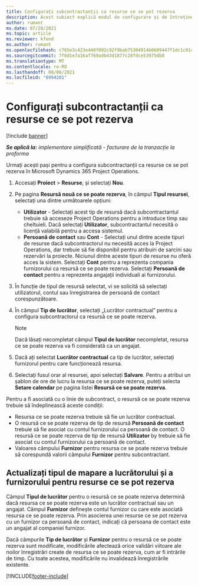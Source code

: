 ```yaml
---
title: Configurați subcontractanții ca resurse ce se pot rezerva
description: Acest subiect explică modul de configurare și de întreținere a resurselor pentru subcontractori care sunt create de la utilizatori și persoane de contact în sistem, astfel încât să poată fi asociate cu subcontractele din Microsoft Dynamics 365 Project Operations.
author: rumant
ms.date: 07/28/2021
ms.topic: article
ms.reviewer: kfend
ms.author: rumant
ms.openlocfilehash: c765e3c423e440f092c92f9bab75304914b0609447f1dc1c014f98801561b7a6
ms.sourcegitcommit: 7f8d1e7a16af769adb43d1877c28fdce53975db8
ms.translationtype: MT
ms.contentlocale: ro-RO
ms.lasthandoff: 08/06/2021
ms.locfileid: "6994201"
---
```

# <a name="set-up-subcontractors-as-bookable-resources"></a>Configurați subcontractanții ca resurse ce se pot rezerva

[!include [banner](../../includes/dataverse-preview.md)]

_**Se aplică la:** implementare simplificată - facturare de la tranzacție la proforma_

Urmați acești pași pentru a configura subcontractanții ca resurse ce se pot rezerva în Microsoft Dynamics 365 Project Operations.

1. Accesați **Proiect** \> **Resurse**, și selectați **Nou**.
2. Pe pagina **Resursă nouă ce se poate rezerva**, în câmpul **Tipul resursei**, selectați una dintre următoarele opțiuni:

    - **Utilizator** - Selectați acest tip de resursă dacă subcontractantul trebuie să acceseze Project Operations pentru a introduce timp sau cheltuieli. Dacă selectați **Utilizator**, subcontractantul necesită o licență valabilă pentru a accesa sistemul.
    - **Persoană de contact** sau **Cont** - Selectați unul dintre aceste tipuri de resurse dacă subcontractorul nu necesită acces la Project Operations, dar trebuie să fie disponibil pentru atribuiri de sarcini sau rezervări la proiecte. Niciunul dintre aceste tipuri de resurse nu oferă acces la sistem. Selectați **Cont** pentru a reprezenta compania furnizorului ca resursă ce se poate rezerva. Selectați **Persoană de contact** pentru a reprezenta angajații individuali ai furnizorului.

3. În funcție de tipul de resursă selectat, vi se solicită să selectați utilizatorul, contul sau înregistrarea de persoană de contact corespunzătoare.
4. În câmpul **Tip de lucrător**, selectați „Lucrător contractual” pentru a configura subcontractorul ca resursă ce se poate rezerva.

    > [!NOTE]
    > Dacă lăsați necompletat câmpul **Tipul de lucrător** necompletat, resursa ce se poate rezerva va fi considerată ca un angajat.

5. Dacă ați selectat **Lucrător contractual** ca tip de lucrător, selectați furnizorul pentru care funcționează resursa.
6. Selectați fusul orar al resursei, apoi selectați **Salvare**. Pentru a atribui un șablon de ore de lucru la resursa ce se poate rezerva, puteți selecta **Setare calendar** pe pagina listei **Resursă ce se poate rezerva**.

Pentru a fi asociată cu o linie de subcontract, o resursă ce se poate rezerva trebuie să îndeplinească aceste condiții:

- Resursa ce se poate rezerva trebuie să fie un lucrător contractual.
- O resursă ce se poate rezerva de tip de resursă **Persoană de contact** trebuie să fie asociat cu contul furnizorului ca persoană de contact. O resursă ce se poate rezerva de tip de resursă **Utilizator** by trebuie să fie asociat cu contul furnizorului ca persoană de contact.
- Valoarea câmpului **Furnizor** pentru resursa ce se poate rezerva trebuie să corespundă valorii câmpului **Furnizor** pentru subcontractant.

## <a name="update-the-type-of-worker-and-vendor-mapping-for-bookable-resources"></a>Actualizați tipul de mapare a lucrătorului și a furnizorului pentru resurse ce se pot rezerva

Câmpul **Tipul de lucrător** pentru o resursă ce se poate rezerva determină dacă resursa ce se poate rezerva este un lucrător contractual sau un angajat. Câmpul **Furnizor** definește contul furnizor cu care este asociată resursa ce se poate rezerva. Prin asocierea unei resurse ce se pot rezerva cu un furnizor ca persoană de contact, indicați că persoana de contact este un angajat al companiei furnizor.

Dacă câmpurile **Tip de lucrător** și **Furnizor** pentru o resursă ce se poate rezerva sunt modificate, modificările afectează orice validări viitoare ale noilor înregistrări create de resursa ce se poate rezerva, cum ar fi intrările de timp. Cu toate acestea, modificările nu invalidează înregistrările existente.

[!INCLUDE[footer-include](../../includes/footer-banner.md)]
